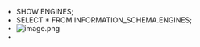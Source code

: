 - SHOW ENGINES;
- SELECT * FROM INFORMATION_SCHEMA.ENGINES;
- ![image.png](../assets/image_1652422254346_0.png)
-